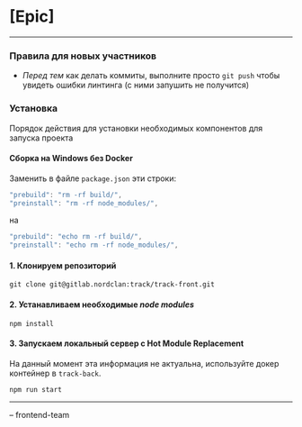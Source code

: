 # [Epic]

---

### Правила для новых участников

- _Перед тем_ как делать коммиты, выполните просто `git push` чтобы увидеть ошибки линтинга (с ними запушить не получится)

### Установка

Порядок действия для установки необходимых компонентов для запуска проекта

#### Сборка на Windows без Docker

Заменить в файле `package.json` эти строки:

```js
"prebuild": "rm -rf build/",
"preinstall": "rm -rf node_modules/",
```

на

```js
"prebuild": "echo rm -rf build/",
"preinstall": "echo rm -rf node_modules/",
```

#### 1. Клонируем репозиторий

    git clone git@gitlab.nordclan:track/track-front.git

#### 2. Устанавливаем необходимые _node modules_

    npm install

#### 3. Запускаем локальный сервер с Hot Module Replacement

На данный момент эта информация не актуальна, используйте докер контейнер в `track-back`.

    npm run start

---

– frontend-team
